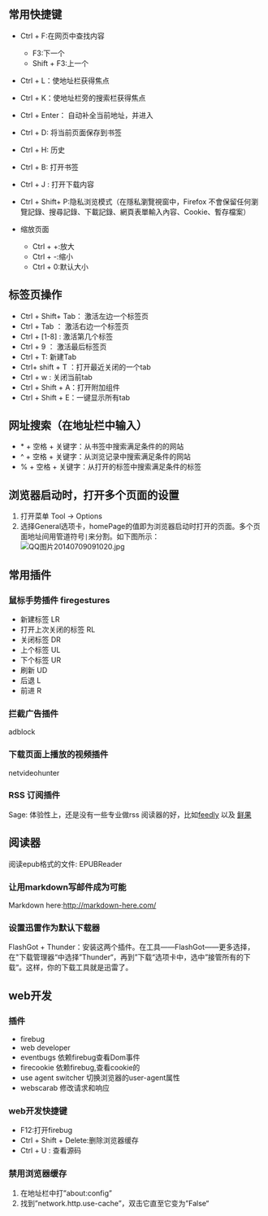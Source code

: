 ## 常用快捷键
 * Ctrl + F:在网页中查找内容
      * F3:下一个
      * Shift + F3:上一个

* Ctrl + L：使地址栏获得焦点
* Ctrl + K：使地址栏旁的搜索栏获得焦点
* Ctrl + Enter： 自动补全当前地址，并进入
* Ctrl + D: 将当前页面保存到书签
* Ctrl + H: 历史
* Ctrl + B: 打开书签
* Ctrl + J : 打开下载内容
* Ctrl + Shift+ P:隐私浏览模式（在隱私瀏覽視窗中，Firefox 不會保留任何瀏覽記錄、搜尋記錄、下載記錄、網頁表單輸入內容、Cookie、暫存檔案）
* 缩放页面
	* Ctrl + +:放大
	* Ctrl + -:缩小
	* Ctrl + 0:默认大小


##  标签页操作
* Ctrl + Shift+ Tab： 激活左边一个标签页
* Ctrl + Tab ： 激活右边一个标签页
* Ctrl + [1-8] : 激活第几个标签
* Ctrl + 9 ： 激活最后标签页  
* Ctrl + T: 新建Tab
* Ctrl+ shift + T ：打开最近关闭的一个tab
* Ctrl + w : 关闭当前tab 
*  Ctrl + Shift + A：打开附加组件
*  Ctrl + Shift + E：一键显示所有tab

##  网址搜索（在地址栏中输入）
* \* + 空格 + 关键字：从书签中搜索满足条件的的网站
*  ^ + 空格 + 关键字：从浏览记录中搜索满足条件的网站
* % + 空格 + 关键字：从打开的标签中搜索满足条件的标签

##  浏览器启动时，打开多个页面的设置
   1. 打开菜单 Tool -> Options
   1. 选择General选项卡，homePage的值即为浏览器启动时打开的页面。多个页面地址间用管道符号`|`来分割。如下图所示：
![QQ图片20140709091020.jpg](http://upload-images.jianshu.io/upload_images/16777-14aeadfda6241c7b.jpg)

## 常用插件
###  鼠标手势插件 firegestures
* 新建标签 LR
* 打开上次关闭的标签 RL
* 关闭标签 DR
* 上个标签 UL
* 下个标签 UR
* 刷新 UD
* 后退 L
* 前进 R

###  拦截广告插件
adblock

###  下载页面上播放的视频插件
netvideohunter

###  RSS 订阅插件
Sage: 体验性上，还是没有一些专业做rss 阅读器的好，比如[feedly]( http://www.feedly.com) 以及 [鲜果](http://xianguo.com/)

##  阅读器
阅读epub格式的文件: EPUBReader 

###  让用markdown写邮件成为可能
Markdown here:http://markdown-here.com/

###  设置迅雷作为默认下载器
FlashGot + Thunder：安装这两个插件。在工具——FlashGot——更多选择，在"下载管理器“中选择”Thunder“，再到”下载“选项卡中，选中”接管所有的下载“。这样，你的下载工具就是迅雷了。 


##  web开发
### 插件
* firebug
* web developer
* eventbugs 依赖firebug查看Dom事件
* firecookie 依赖firebug,查看cookie的
* use agent switcher  切换浏览器的user-agent属性
* webscarab 修改请求和响应


### web开发快捷键
* F12:打开firebug
* Ctrl + Shift + Delete:删除浏览器缓存
* Ctrl + U : 查看源码


###  禁用浏览器缓存
   1.  在地址栏中打”about:config”
   1. 找到”network.http.use-cache”，双击它直至它变为”False“
